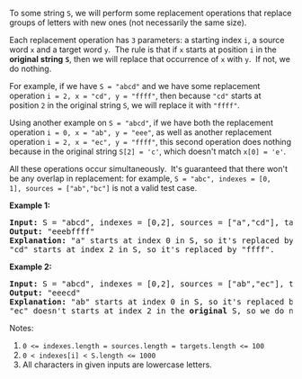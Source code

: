 <p>To some string <code>S</code>, we will perform some&nbsp;replacement&nbsp;operations that replace groups of letters with new ones (not necessarily the same size).</p>

<p>Each replacement operation has <code>3</code> parameters: a starting index <code>i</code>, a source word&nbsp;<code>x</code>&nbsp;and a target word&nbsp;<code>y</code>.&nbsp; The rule is that if <code><font face="monospace">x</font></code>&nbsp;starts at position <code>i</code>&nbsp;in the <strong>original</strong> <strong>string</strong> <strong><code>S</code></strong>, then we will replace that occurrence of&nbsp;<code>x</code>&nbsp;with&nbsp;<code>y</code>.&nbsp; If not, we do nothing.</p>

<p>For example, if we have&nbsp;<code>S = &quot;abcd&quot;</code>&nbsp;and we have some replacement operation&nbsp;<code>i = 2, x = &quot;cd&quot;, y = &quot;ffff&quot;</code>, then because&nbsp;<code>&quot;cd&quot;</code>&nbsp;starts at position <code><font face="monospace">2</font></code>&nbsp;in the original string <code>S</code>, we will replace it with <code>&quot;ffff&quot;</code>.</p>

<p>Using another example on <code>S = &quot;abcd&quot;</code>, if we have both the replacement operation <code>i = 0, x = &quot;ab&quot;, y = &quot;eee&quot;</code>, as well as another replacement operation&nbsp;<code>i = 2, x = &quot;ec&quot;, y = &quot;ffff&quot;</code>, this second operation does nothing because in the original string&nbsp;<code>S[2] = &#39;c&#39;</code>, which doesn&#39;t match&nbsp;<code>x[0] = &#39;e&#39;</code>.</p>

<p>All these operations occur simultaneously.&nbsp; It&#39;s guaranteed that there won&#39;t be any overlap in replacement: for example,&nbsp;<code>S = &quot;abc&quot;, indexes = [0, 1],&nbsp;sources = [&quot;ab&quot;,&quot;bc&quot;]</code> is not a valid test case.</p>

<p><strong>Example 1:</strong></p>

<pre>
<strong>Input: </strong>S = &quot;abcd&quot;, indexes = [0,2], sources = [&quot;a&quot;,&quot;cd&quot;], targets = [&quot;eee&quot;,&quot;ffff&quot;]
<strong>Output: </strong>&quot;eeebffff&quot;
<strong>Explanation:</strong> &quot;a&quot; starts at index 0 in S, so it&#39;s replaced by &quot;eee&quot;.
&quot;cd&quot; starts at index 2 in S, so it&#39;s replaced by &quot;ffff&quot;.
</pre>

<p><strong>Example 2:</strong></p>

<pre>
<strong>Input: </strong>S = &quot;abcd&quot;, indexes = [0,2], sources = [&quot;ab&quot;,&quot;ec&quot;], targets = [&quot;eee&quot;,&quot;ffff&quot;]
<strong>Output: </strong>&quot;eeecd&quot;
<strong>Explanation:</strong> &quot;ab&quot; starts at index 0 in S, so it&#39;s replaced by &quot;eee&quot;. 
&quot;ec&quot; doesn&#39;t starts at index 2 in the <strong>original</strong> S, so we do nothing.
</pre>

<p>Notes:</p>

<ol>
	<li><code>0 &lt;=&nbsp;indexes.length =&nbsp;sources.length =&nbsp;targets.length &lt;= 100</code></li>
	<li><code>0&nbsp;&lt;&nbsp;indexes[i]&nbsp;&lt; S.length &lt;= 1000</code></li>
	<li>All characters in given inputs are lowercase letters.</li>
</ol>

<p>&nbsp;</p>
